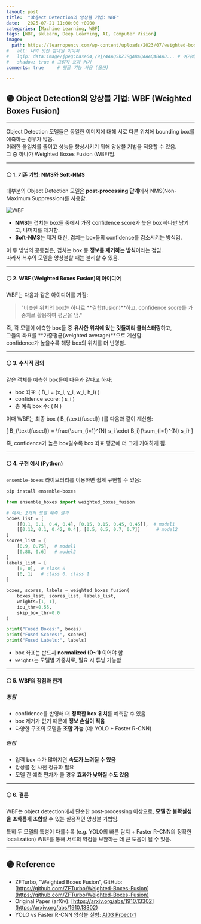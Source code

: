 ```yaml
---
layout: post
title:  "Object Detection의 앙상블 기법: WBF"
date:   2025-07-21 11:00:00 +0900
categories: [Machine Learning, WBF]
tags: [WBF, sklearn, Deep Learning, AI, Computer Vision]
image:
  path: https://learnopencv.com/wp-content/uploads/2023/07/weighted-boxes-fusion-feature.png
#   alt: 나의 멋진 썸네일 이미지
#   lqip: data:image/jpeg;base64,/9j/4AAQSkZJRgABAQAAAQABAAD... # 여기에 base64 코드를 넣어
#   shadow: true # 그림자 효과 켜기
comments: true     # 댓글 기능 사용 (옵션)

---
```



## 🟣 Object Detection의 앙상블 기법: WBF (Weighted Boxes Fusion)
---
Object Detection 모델들은 동일한 이미지에 대해 서로 다른 위치에 bounding box를 예측하는 경우가 많음.  
이러한 불일치를 줄이고 성능을 향상시키기 위해 앙상블 기법을 적용할 수 있음.  
그 중 하나가 Weighted Boxes Fusion (WBF)임.

---

#### ⚪ 1. 기존 기법: NMS와 Soft-NMS

대부분의 Object Detection 모델은 **post-processing 단계**에서 NMS(Non-Maximum Suppression)를 사용함.

![WBF](https://www.researchgate.net/publication/379479349/figure/fig6/AS:11431281250163026@1717760637927/Visual-comparison-between-WBF-and-NMS-Soft-NMS.png)

- **NMS**는 겹치는 box들 중에서 가장 confidence score가 높은 box 하나만 남기고, 나머지를 제거함.
- **Soft-NMS**는 제거 대신, 겹치는 box들의 confidence를 감소시키는 방식임.

이 두 방법의 공통점은, 겹치는 box 중 **정보를 제거하는 방식**이라는 점임.  
따라서 복수의 모델을 앙상블할 때는 불리할 수 있음.

---

#### ⚪ 2. WBF (Weighted Boxes Fusion)의 아이디어

WBF는 다음과 같은 아이디어를 가짐:

> "비슷한 위치의 box는 하나로 **결합(fusion)**하고, confidence score를 가중치로 활용하여 평균을 냄."

즉, 각 모델이 예측한 box들 중 **유사한 위치에 있는 것들끼리 클러스터링**하고,  
그들의 좌표를 **가중평균(weighted average)**으로 계산함.  
confidence가 높을수록 해당 box의 위치를 더 반영함.

---

#### ⚪ 3. 수식적 정의

같은 객체를 예측한 box들이 다음과 같다고 하자:

- box 좌표: \( B_i = (x_i, y_i, w_i, h_i) \)
- confidence score: \( s_i \)
- 총 예측 box 수: \( N \)

이때 WBF는 최종 box \( B_{\text{fused}} \)를 다음과 같이 계산함:

\[
B_{\text{fused}} = \frac{\sum_{i=1}^{N} s_i \cdot B_i}{\sum_{i=1}^{N} s_i}
\]

즉, confidence가 높은 box일수록 box 좌표 평균에 더 크게 기여하게 됨.

---

#### ⚪ 4. 구현 예시 (Python)

`ensemble-boxes` 라이브러리를 이용하면 쉽게 구현할 수 있음:

```bash
pip install ensemble-boxes
````

```python
from ensemble_boxes import weighted_boxes_fusion

# 예시: 2개의 모델 예측 결과
boxes_list = [
    [[0.1, 0.1, 0.4, 0.4], [0.15, 0.15, 0.45, 0.45]],  # model1
    [[0.12, 0.1, 0.42, 0.4], [0.5, 0.5, 0.7, 0.7]]      # model2
]
scores_list = [
    [0.9, 0.75],  # model1
    [0.88, 0.6]   # model2
]
labels_list = [
    [0, 0],  # class 0
    [0, 1]   # class 0, class 1
]

boxes, scores, labels = weighted_boxes_fusion(
    boxes_list, scores_list, labels_list,
    weights=[1, 1],
    iou_thr=0.55,
    skip_box_thr=0.0
)

print("Fused Boxes:", boxes)
print("Fused Scores:", scores)
print("Fused Labels:", labels)
```

* box 좌표는 반드시 **normalized (0\~1)** 이어야 함
* `weights`는 모델별 가중치로, 필요 시 튜닝 가능함

---

#### ⚪ 5. WBF의 장점과 한계

##### 장점

* confidence를 반영해 더 **정확한 box 위치**를 예측할 수 있음
* box 제거가 없기 때문에 **정보 손실이 적음**
* 다양한 구조의 모델을 **조합 가능** (예: YOLO + Faster R-CNN)

##### 단점

* 입력 box 수가 많아지면 **속도가 느려질 수 있음**
* 앙상블 전 사전 정규화 필요
* 모델 간 예측 편차가 클 경우 **효과가 낮아질 수도 있음**

---

#### ⚪ 6. 결론

WBF는 object detection에서 단순한 post-processing 이상으로,
**모델 간 불확실성을 조화롭게 조합**할 수 있는 실용적인 앙상블 기법임.

특히 두 모델의 특성이 다를수록 (e.g. YOLO의 빠른 탐지 + Faster R-CNN의 정확한 localization)
WBF를 통해 서로의 약점을 보완하는 데 큰 도움이 될 수 있음.

---

## 🟣 Reference

* ZFTurbo, “Weighted Boxes Fusion”, GitHub:
  [https://github.com/ZFTurbo/Weighted-Boxes-Fusion](https://github.com/ZFTurbo/Weighted-Boxes-Fusion)
* Original Paper (arXiv): [https://arxiv.org/abs/1910.13302](https://arxiv.org/abs/1910.13302)
* YOLO vs Faster R-CNN 앙상블 실험: [AI03 Proect-1](https://github.com/soohyun-chris-jeon/AI03-Project-1)
